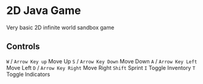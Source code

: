 # 2D Java Game

Very basic 2D infinite world sandbox game

## Controls

`W` / `Arrow Key up` Move Up
`S` / `Arrow Key Down` Move Down
`A` / `Arrow Key Left` Move Left
`D` / `Arrow Key Right` Move Right
`Shift` Sprint
`I` Toggle Inventory
`T` Toggle Indicators
